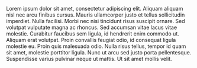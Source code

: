 Lorem ipsum dolor sit amet, consectetur adipiscing elit. Aliquam aliquam nisl nec arcu finibus cursus. Mauris ullamcorper justo et tellus sollicitudin imperdiet. Nulla facilisi. Morbi nec nisi tincidunt risus suscipit ornare. Sed volutpat vulputate magna ac rhoncus. Sed accumsan vitae lacus vitae molestie. Curabitur faucibus sem ligula, id hendrerit enim commodo ut. Aliquam erat volutpat. Proin convallis feugiat odio, id consequat ligula molestie eu. Proin quis malesuada odio. Nulla risus tellus, tempor id quam sit amet, molestie porttitor ligula. Nunc ut arcu sed justo porta pellentesque. Suspendisse varius pulvinar neque ut mattis. Ut sit amet mollis velit.
